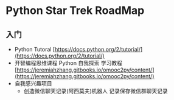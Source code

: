 # Python Star Trek RoadMap #

## 入门 ##

- Python Tutoral [https://docs.python.org/2/tutorial/](https://docs.python.org/2/tutorial/)
- 开智编程思维课程 Python 自我探索 学习教程 [https://jeremiahzhang.gitbooks.io/omooc2py/content/](https://jeremiahzhang.gitbooks.io/omooc2py/content/)
- 自我感兴趣项目
	- 创造微信聊天记录(阿西莫夫)机器人 记录保存微信群聊天记录